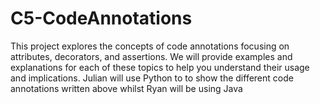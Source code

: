 # C5-CodeAnnotations
This project explores the concepts of code annotations focusing on attributes, decorators, and assertions. We will provide examples and explanations for each of these topics to help you understand their usage and implications. Julian will use Python to to show the different code annotations written above whilst Ryan will be using Java
